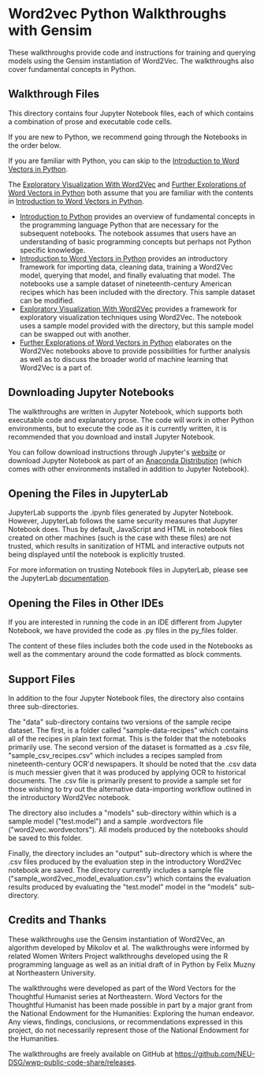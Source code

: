 # Word2vec Python Walkthroughs with Gensim

These walkthroughs provide code and instructions for training and querying models using the Gensim instantiation of Word2Vec. The walkthroughs also cover fundamental concepts in Python.

<!--
A formatted version of this README is available in our GitHub repository:
  https://github.com/NEU-DSG/wwp-public-code-share/tree/main/WordVectors/python#readme
-->

## Walkthrough Files

This directory contains four Jupyter Notebook files, each of which contains a combination of prose and executable code cells. 

If you are new to Python, we recommend going through the Notebooks in the order below. 

If you are familiar with Python, you can skip to the [Introduction to Word Vectors in Python](word2vec-fundamentals.ipynb).

The [Exploratory Visualization With Word2Vec](word2vec-visualization.ipynb) and [Further Explorations of Word Vectors in Python](further-explorations.ipynb) both assume that you are familiar with the contents in [Introduction to Word Vectors in Python](word2vec-fundamentals.ipynb).

* [Introduction to Python](python-fundamentals.ipynb) provides an overview of fundamental concepts in the programming language Python that are necessary for the subsequent notebooks. The notebook assumes that users have an understanding of basic programming concepts but perhaps not Python specific knowledge.
* [Introduction to Word Vectors in Python](word2vec-fundamentals.ipynb) provides an introductory framework for importing data, cleaning data, training a Word2Vec model, querying that model, and finally evaluating that model. The notebooks use a sample dataset of nineteenth-century American recipes which has been included with the directory. This sample dataset can be modified.
* [Exploratory Visualization With Word2Vec](word2vec-visualization.ipynb) provides a framework for exploratory visualization techniques using Word2Vec. The notebook uses a sample model provided with the directory, but this sample model can be swapped out with another.
* [Further Explorations of Word Vectors in Python](further-explorations.ipynb) elaborates on the Word2Vec notebooks above to provide possibilities for further analysis as well as to discuss the broader world of machine learning that Word2Vec is a part of.


## Downloading Jupyter Notebooks

The walkthroughs are written in Jupyter Notebook, which supports both executable code and explanatory prose. The code will work in other Python environments, but to execute the code as it is currently written, it is recommended that you download and install Jupyter Notebook. 

You can follow download instructions through Jupyter's [website](https://jupyter.org/install) or download Jupyter Notebook as part of an [Anaconda Distribution](https://docs.anaconda.com/anaconda/install/) (which comes with other environments installed in addition to Jupyter Notebook).

## Opening the Files in JupyterLab

JupyterLab supports the .ipynb files generated by Jupyter Notebook. However, JupyterLab follows the same security measures that Jupyter Notebook does. Thus by default, JavaScript and HTML in notebook files created on other machines (such is the case with these files) are not trusted, which results in sanitization of HTML and interactive outputs not being displayed until the notebook is explicitly trusted.

For more information on trusting Notebook files in JupyterLab, please see the JupyterLab [documentation](https://jupyterlab.readthedocs.io/en/stable/user/notebook.html).

## Opening the Files in Other IDEs

If you are interested in running the code in an IDE different from Jupyter Notebook, we have provided the code as .py files in the py_files folder.

The content of these files includes both the code used in the Notebooks as well as the commentary around the code formatted as block comments.

## Support Files

In addition to the four Jupyter Notebook files, the directory also contains three sub-directories. 

The "data" sub-directory contains two versions of the sample recipe dataset. The first, is a folder called "sample-data-recipes" which contains all of the recipes in plain text format. This is the folder that the notebooks primarily use. The second version of the dataset is formatted as a .csv file, "sample_csv_recipes.csv" which includes a recipes sampled from nineteenth-century OCR'd newspapers. It should be noted that the .csv data is much messier given that it was produced by applying OCR to historical documents. The .csv file is primarily present to provide a sample set for those wishing to try out the alternative data-importing workflow outlined in the introductory Word2Vec notebook.

The directory also includes a "models" sub-directory within which is a sample model ("test.model") and a sample .wordvectors file ("word2vec.wordvectors"). All models produced by the notebooks should be saved to this folder.

Finally, the directory includes an "output" sub-directory which is where the .csv files produced by the evaluation step in the introductory Word2Vec notebook are saved. The directory currently includes a sample file ("sample_word2vec_model_evaluation.csv") which contains the evaluation results produced by evaluating the "test.model" model in the "models" sub-directory.

## Credits and Thanks

These walkthroughs use the Gensim instantiation of Word2Vec, an algorithm developed by Mikolov et al. The walkthroughs were informed by related Women Writers Project walkthroughs developed using the R programming language as well as an initial draft of in Python by Felix Muzny at Northeastern University. 

The walkthroughs were developed as part of the Word Vectors for the Thoughtful Humanist series at Northeastern. Word Vectors for the Thoughtful Humanist has been made possible in part by a major grant from the National Endowment for the Humanities: Exploring the human endeavor. Any views, findings, conclusions, or recommendations expressed in this project, do not necessarily represent those of the National Endowment for the Humanities.

The walkthroughs are freely available on GitHub at <https://github.com/NEU-DSG/wwp-public-code-share/releases>.
